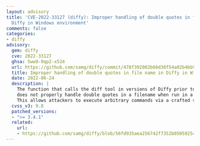 ```yaml
---
layout: advisory
title: 'CVE-2022-33127 (diffy): Improper handling of double quotes in file name in
  Diffy in Windows environment'
comments: false
categories:
- diffy
advisory:
  gem: diffy
  cve: 2022-33127
  ghsa: 5ww9-9qp2-x524
  url: https://github.com/samg/diffy/commit/478f392082b66d38f54a02b4bb9c41be32fd6593
  title: Improper handling of double quotes in file name in Diffy in Windows environment
  date: 2022-06-24
  description: |
    The function that calls the diff tool in versions of Diffy prior to 3.4.1
    does not properly handle double quotes in a filename when run in a Windows environment.
    This allows attackers to execute arbitrary commands via a crafted string.
  cvss_v3: 9.8
  patched_versions:
  - ">= 3.4.1"
  related:
    url:
    - https://github.com/samg/diffy/blob/56fd935aea256742f7352b050592542d3d153bf6/CHANGELOG#L1
---
```

